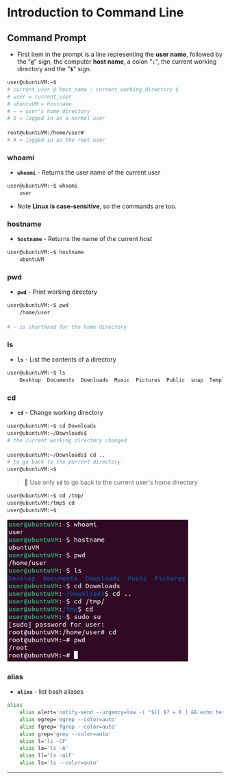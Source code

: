 # Introduction to Command Line

## Command Prompt

- First item in the prompt is a line representing the **user name**, followed by the "**`@`**" sign, the computer **host name**, a colon "**`:`**", the current working directory and the "**`$`**" sign.

```bash
user@ubuntuVM:~$
# current_user @ host_name : current_working_directory $
# user = current_user
# ubuntuVM = hostname
# ~ = user's home directory
# $ = logged in as a normal user

root@ubuntuVM:/home/user#
# # = logged in as the root user
```

### whoami

- **`whoami`** - Returns the user name of the current user

```bash
user@ubuntuVM:~$ whoami
	user
```

- Note **Linux is case-sensitive**, so the commands are too.

### hostname

- **`hostname`** - Returns the name of the current host

```bash
user@ubuntuVM:~$ hostname
	ubuntuVM
```

### pwd

- **`pwd`** - Print working directory

```bash
user@ubuntuVM:~$ pwd
	/home/user

# ~ is shorthand for the home directory
```

### ls

- **`ls`** - List the contents of a directory

```bash
user@ubuntuVM:~$ ls
	Desktop  Documents  Downloads  Music  Pictures  Public  snap  Templates  Videos
```

### cd

- **`cd`** - Change working directory

```bash
user@ubuntuVM:~$ cd Downloads
user@ubuntuVM:~/Downloads$
# the current working directory changed

user@ubuntuVM:~/Downloads$ cd ..
# to go back to the parrent directory
user@ubuntuVM:~$
```

> 📌 Use only **`cd`** to go back to the current user's home directory

```bash
user@ubuntuVM:~$ cd /tmp/
user@ubuntuVM:/tmp$ cd
user@ubuntuVM:~$
```

![](.gitbook/assets/image-20220828150837433.png)

### alias

- **`alias`** - list bash aliases

```bash
alias
    alias alert='notify-send --urgency=low -i "$([ $? = 0 ] && echo terminal || echo error)" "$(history|tail -n1|sed -e '\''s/^\s*[0-9]\+\s*//;s/[;&|]\s*alert$//'\'')"'
    alias egrep='egrep --color=auto'
    alias fgrep='fgrep --color=auto'
    alias grep='grep --color=auto'
    alias l='ls -CF'
    alias la='ls -A'
    alias ll='ls -alF'
    alias ls='ls --color=auto'
```

------


